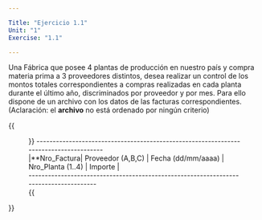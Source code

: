 ```yaml
---

Title: "Ejercicio 1.1"
Unit: "1"
Exercise: "1.1"

---
```


Una Fábrica que posee 4 plantas de producción en nuestro país y compra materia prima a 3 proveedores distintos, desea realizar un control de los montos totales correspondientes a compras realizadas en cada planta durante el último año, discriminados por proveedor y por mes.
Para ello dispone de un archivo con los datos de las facturas correspondientes.	
(Aclaración: el **archivo** no está ordenado por ningún criterio)

{{<figure>}}
--------------------------------------------------------------------------------------<br>
|**Nro_Factura| Proveedor (A,B,C) | Fecha (dd/mm/aaaa) | Nro_Planta (1..4) | Importe |<br>
--------------------------------------------------------------------------------------<br>
{{</figure>}}
